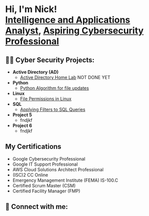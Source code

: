 <h1>Hi, I'm Nick! <br/><a href="https://github.com/nwscarbrough">Intelligence and Applications Analyst</a>, <a href="www.linkedin.com/in/nicholas-scarbrough">Aspiring Cybersecurity Professional</a> </a></h1>

<h2>👨‍💻 Cyber Security Projects:</h2>

- <b>Active Directory (AD)</b>
  - [Active Directory Home Lab](https://github.com/nwscarbrough/ActiveDirectoryLab/tree/main) NOT DONE YET
- <b>Python</b>
  - [Python Algorithm for file updates](https://github.com/nwscarbrough/PythonAutomationFiles/tree/main)
- <b>Linux </b>
  - [File Permissions in Linux](https://github.com/nwscarbrough/FilePermissionsUpdateLinux/tree/main)
- <b>SQL</b>
  - [Applying Filters to SQL Queries](https://github.com/nwscarbrough/SQLFiltersQueries/tree/main)
- <b>Project 5 </b>
  - fndjkf
- <b>Project 6 </b>
  - fndjkf

<h2> My Certifications </h2>

- Google Cybersecurity Professional
- Google IT Support Professional
- AWS Cloud Solutions Architect Professional
- (ISC)2 CC Online
- Emergency Management Institute (FEMA) IS-100.C
- Certified Scrum Master (CSM)
- Certified Facility Manager (FMP)
  

<h2> 🤳 Connect with me:</h2>


<!--
 is a ✨ _special_ ✨ repository because its `README.md` (this file) appears on your GitHub profile.

Here are some ideas to get you started:

- 🔭 I’m currently working on ...
- 🌱 I’m currently learning ...
- 👯 I’m looking to collaborate on ...
- 🤔 I’m looking for help with ...
- 💬 Ask me about ...
- 📫 How to reach me: ...
- 😄 Pronouns: ...
- ⚡ Fun fact: ...
-->
